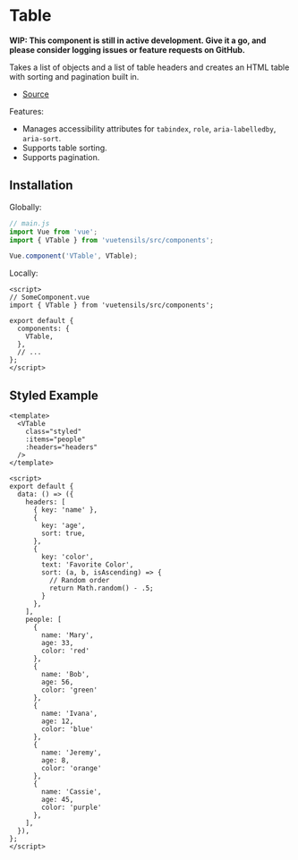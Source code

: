 # Table

**WIP: This component is still in active development. Give it a go, and please consider logging issues or feature requests on GitHub.**

Takes a list of objects and a list of table headers and creates an HTML table with sorting and pagination built in.

- [Source](https://github.com/AustinGil/vuetensils/blob/master/src/components/VTable/VTable.vue)

Features:

- Manages accessibility attributes for `tabindex`, `role`, `aria-labelledby`, `aria-sort`.
- Supports table sorting.
- Supports pagination.


## Installation

Globally:

```js
// main.js
import Vue from 'vue';
import { VTable } from 'vuetensils/src/components';

Vue.component('VTable', VTable);
```

Locally:

```vue
<script>
// SomeComponent.vue
import { VTable } from 'vuetensils/src/components';

export default {
  components: {
    VTable,
  },
  // ...
};
</script>
```

## Styled Example

```vue live
<template>
  <VTable
    class="styled"
    :items="people"
    :headers="headers"
  />
</template>

<script>
export default {
  data: () => ({
    headers: [
      { key: 'name' },
      {
        key: 'age',
        sort: true,
      },
      {
        key: 'color',
        text: 'Favorite Color',
        sort: (a, b, isAscending) => {
          // Random order
          return Math.random() - .5;
        }
      },
    ],
    people: [
      {
        name: 'Mary',
        age: 33,
        color: 'red'
      },
      {
        name: 'Bob',
        age: 56,
        color: 'green'
      },
      {
        name: 'Ivana',
        age: 12,
        color: 'blue'
      },
      {
        name: 'Jeremy',
        age: 8,
        color: 'orange'
      },
      {
        name: 'Cassie',
        age: 45,
        color: 'purple'
      },
    ],
  }),
};
</script>
```
